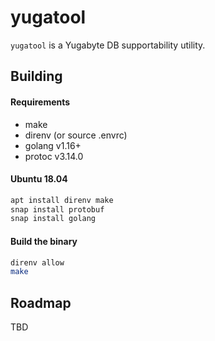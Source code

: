 # yugatool

`yugatool` is a Yugabyte DB supportability utility.

## Building

#### Requirements

* make
* direnv (or source .envrc)
* golang v1.16+
* protoc v3.14.0

#### Ubuntu 18.04

```bash
apt install direnv make
snap install protobuf
snap install golang
```

#### Build the binary

```bash
direnv allow
make
```

## Roadmap

TBD